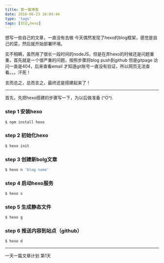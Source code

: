 ```yaml
---
title: 第一篇博客
date: 2016-06-23 16:04:44
type: 'tags'
tags: [日记,hexo]
---
```

  想写一些自己的文章，一直没有去做 今天偶然发现了hexo的blog框架，感觉是自己的菜，然后就开始部署环境。

  实不相瞒，虽然用了很长一段时间的nodeJS，但是在弄hexo的时候还是问题重重，首先就是一个很严重的问题，按照步骤将blog push到github 但是gitpage 访问一直是404，后来查看email 才知道git账号一直没有验证，所以网页无法查看。。。汗死！ 
  
   言而总之，总而言之，最终还是搭建起来了！

---

首先，先把hexo搭建的步骤写一下，为以后做准备 (^O^).

### step 1 安装hexo

```bash
$ npm install hexo
```

### step 2 初始化hexo

```bash
$ hexo init 
```

### step 3 创建新bolg文章

```bash
$ hexo n 'blog name'
```

### step 4 启动hexo服务

```bash
$ hexo s
```

### step 5 生成静态文件

```bash
$ hexo g
```

### step 6 推送内容到站点（github）

```bash
$ hexo d
```

---

一天一篇文章计划 第<span class="text-success">1</span>天
